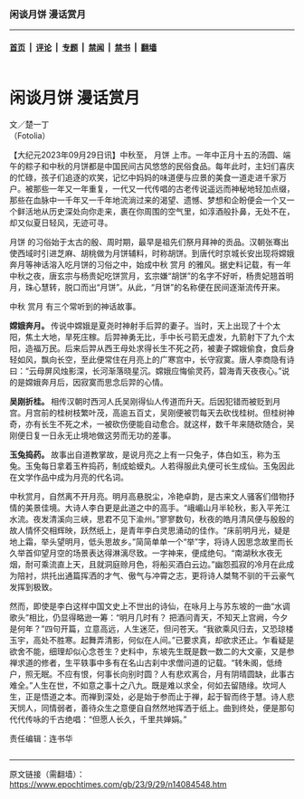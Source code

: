 ### 闲谈月饼 漫话赏月

---

#### [首页](../../../..?n14084548) &nbsp;|&nbsp; [评论](../../../../../epoch-comment?n14084548) &nbsp;|&nbsp; [专题](../../../../../epoch-special?n14084548) &nbsp;|&nbsp; [禁闻](../../../../../epoch-news?n14084548) &nbsp;|&nbsp; [禁书](../../../../../books?n14084548) &nbsp;|&nbsp; [翻墙](https://github.com/gfw-breaker/nogfw/blob/master/README.md?n14084548)


<div class="column" id="artbody" itemprop="articleBody">
 <div class="whitebg">
  <div class="column">
   <div class="arttop mbottom20">
    <h1 class="title">
     闲谈月饼 漫话赏月
    </h1>
    <div class="blue16 subtitle mtop10">
     文／楚一丁
    </div>
    <span class="pad5">
     <ok href="https://i.epochtimes.com/assets/uploads/2023/09/id14084549-Fotolia_34691156_Subscription_L-600x400.jpg" target="_blank">
      <img alt="" class="aligncenter wp-post-image" src="https://i.epochtimes.com/assets/uploads/2023/09/id14084549-Fotolia_34691156_Subscription_L-600x400.jpg"/>
     </ok>
     <div class="imgtxt caption">
      （Fotolia）
     </div>
    </span>
   </div>
  </div>
  <!-- article content begin -->
  <p>
   【大纪元2023年09月29日讯】中秋至，
   <ok href="https://www.epochtimes.com/gb/tag/%E6%9C%88%E9%A5%BC.html">
    月饼
   </ok>
   上市。一年中正月十五的汤圆、端午的粽子和中秋的月饼都是中国民间古风悠悠的民俗食品。每年此时，主妇们喜庆的忙碌，孩子们追逐的欢笑，记忆中妈妈的味道便与应景的美食一道走进千家万户。被那些一年又一年重复，一代又一代传唱的古老传说遥远而神秘地轻加点缀，那些在血脉中一千年又一千年地流淌过来的渴望、遗憾、梦想和企盼便会一个又一个鲜活地从历史深处向你走来，裹在你周围的空气里，如淳酒般扑鼻，无处不在，却又似夏日轻风，无迹可寻。
  </p>
  <p>
   <ok href="https://www.epochtimes.com/gb/tag/%E6%9C%88%E9%A5%BC.html">
    月饼
   </ok>
   的习俗始于太古的殷、周时期，最早是祖先们祭月拜神的贡品。汉朝张骞出使西域时引进芝麻、胡桃做为月饼辅料，时称胡饼。到唐代时京城长安出现将嫦娥奔月等神话溶入吃月饼的习俗之中，始成中秋
   <ok href="https://www.epochtimes.com/gb/tag/%E8%B5%8F%E6%9C%88.html">
    赏月
   </ok>
   的雅风。据史料记载，有一年中秋之夜，唐玄宗与杨贵妃吃饼赏月，玄宗嫌“胡饼”的名字不好听，杨贵妃翘首明月，珠心慧转，脱口而出“月饼”。从此，“月饼”的名称便在民间逐渐流传开来。
  </p>
  <p>
   中秋
   <ok href="https://www.epochtimes.com/gb/tag/%E8%B5%8F%E6%9C%88.html">
    赏月
   </ok>
   有三个常听到的神话故事。
  </p>
  <p>
   <strong>
    嫦娥奔月。
   </strong>
   传说中嫦娥是夏尧时神射手后羿的妻子。当时，天上出现了十个太阳，焦土大地，旱死庄稼。后羿神勇无比，手中长弓箭无虚发，九箭射下了九个太阳，造福万民。后来后羿从西王母处求得长生不死之药，被妻子嫦娥偷食，食后身轻如风，飘向长空，至此便常住在月亮上的广寒宫中，长守寂寞。唐人李商隐有诗曰：“云母屏风烛影深，长河渐落晓星沉。嫦娥应悔偷灵药，碧海青天夜夜心。”说的是嫦娥奔月后，因寂寞而思念后羿的心情。
  </p>
  <p>
   <strong>
    吴刚折桂。
   </strong>
   相传汉朝时西河人氏吴刚得仙人传道而升天。后因犯错而被贬到月宫。月宫前的桂树枝繁叶茂，高逾五百丈，吴刚便被罚每天去砍伐桂树。但桂树神奇，亦有长生不死之术，一被砍伤便能自动愈合。就这样，数千年来随砍随合，吴刚便日复一日永无止境地做这劳而无功的差事。
  </p>
  <p>
   <strong>
    玉兔捣药。
   </strong>
   故事出自道教掌故，是说月亮之上有一只兔子，体白如玉，称为玉兔。玉兔每日拿着玉杵捣药，制成蛤蟆丸。人若得服此丸便可长生成仙。玉兔因此在文学作品中成为月亮的代名词。
  </p>
  <p>
   中秋赏月，自然离不开月亮。明月高悬脱尘，冷艳卓韵，是古来文人骚客们借物抒情的美景佳境。大诗人李白更是此道之中的高手。“峨嵋山月半轮秋，影入平羌江水流。夜发清溪向三峡，思君不见下渝州。”寥寥数句，秋夜的皓月清风便与殷殷的故人情怀交相辉映，跃然纸上，是青年李白灵思涌动的佳作。“床前明月光，疑是地上霜，举头望明月，低头思故乡。”简简单单一个“举”字，将诗人因思念故里而长久举首仰望月空的场景表达得淋漓尽致。一字神来，便成绝句。“南湖秋水夜无烟，耐可乘流直上天，且就洞庭赊月色，将船买酒白云边。”幽怨孤寂的冷月在此成为陪衬，烘托出通篇挥洒的才气、傲气与冲霄之志，更将诗人桀骜不驯的干云豪气发挥到极致。
  </p>
  <p>
   然而，即使是李白这样中国文史上不世出的诗仙，在咏月上与苏东坡的一曲“水调歌头”相比，仍显得略逊一筹：“明月几时有？ 把酒问青天，不知天上宫阙，今夕是何年？”四句开篇，立意高远，人生迷茫，但问苍天。“我欲乘风归去，又恐琼楼玉宇，高处不胜寒。起舞弄清影，何似在人间。”已要求真，却欲求还止。乍看疑是欲舍不能，细理却似心念苍生？史料中，东坡先生既是数一数二的大文豪，又是参禅求道的修者，生平轶事中多有在名山古刹中求僧问道的记载。“转朱阁，低绮户，照无眠。不应有恨，何事长向别时圆？人有悲欢离合，月有阴晴圆缺，此事古难全。”人生在世，不如意之事十之八九。既是难以求全，何如去留随缘。坎坷人生，正是悟道之本。而禅到深处，必是始于参而止于禅，起于智而终于慧。诗人悲天悯人，同情弱者，善待众生之意便自自然然地挥洒于纸上。曲到终处，便是那句代代传咏的千古绝唱：“但愿人长久，千里共婵娟。”
  </p>
  <p>
   责任编辑：连书华
  </p>
  <!-- article content end -->
 </div>
</div>


---

原文链接（需翻墙）：https://www.epochtimes.com/gb/23/9/29/n14084548.htm
